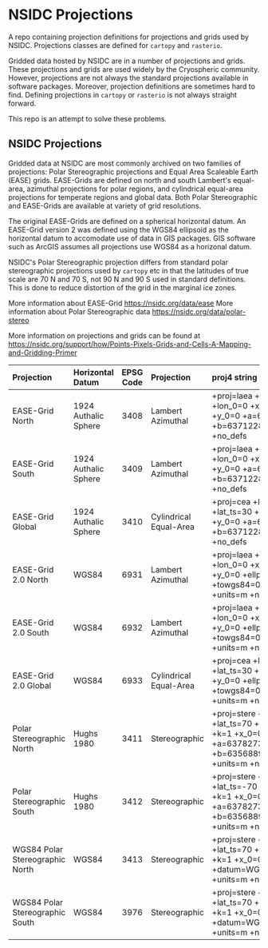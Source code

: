 # NSIDC Projections

A repo containing projection definitions for projections and grids
used by NSIDC.  Projections classes are defined for `cartopy` and
`rasterio`.

Gridded data hosted by NSIDC are in a number of projections and grids.
These projections and grids are used widely by the Cryospheric
community.  However, projections are not always the standard
projections available in software packages.  Moreover, projection
definitions are sometimes hard to find.  Defining projections in
`cartopy` or `rasterio` is not always straight forward.

This repo is an attempt to solve these problems.

## NSIDC Projections
Gridded data at NSIDC are most commonly archived on two families of
projections: Polar Stereographic projections and Equal Area Scaleable
Earth (EASE) grids.  EASE-Grids are defined on north and south
Lambert's equal-area, azimuthal projections for polar regions,
and cylindrical equal-area projections for temperate regions and
global data. Both Polar Stereographic and EASE-Grids are available at
variety of grid resolutions.

The original EASE-Grids are defined on a spherical horizontal datum.
An EASE-Grid version 2 was defined using the WGS84 ellipsoid as the
horizontal datum to accomodate use of data in GIS packages.  GIS
software such as ArcGIS assumes all projections use WGS84 as a
horizonal datum.

NSIDC's Polar Stereographic projection differs from standard polar
stereographic projections used by `cartopy` etc in that the latitudes
of true scale are 70 N and 70 S, not 90 N and 90 S used in standard
definitions.  This is done to reduce distortion of the grid in the
marginal ice zones.

More information about EASE-Grid https://nsidc.org/data/ease
More information about Polar Stereographic data https://nsidc.org/data/polar-stereo

More information on projections and grids can be found at
https://nsidc.org/support/how/Points-Pixels-Grids-and-Cells-A-Mapping-and-Gridding-Primer

| Projection | Horizontal Datum | EPSG Code | Projection | proj4 string |
| :---- | :---- | :-----: | :---- | :----- |
| EASE-Grid North | 1924 Authalic Sphere | 3408 | Lambert Azimuthal | +proj=laea +lat_0=90 +lon_0=0 +x_0=0 +y_0=0 +a=6371228 +b=6371228 +units=m +no_defs |
| EASE-Grid South | 1924 Authalic Sphere | 3409 | Lambert Azimuthal | +proj=laea +lat_0=-90 +lon_0=0 +x_0=0 +y_0=0 +a=6371228 +b=6371228 +units=m +no_defs |
| EASE-Grid Global | 1924 Authalic Sphere | 3410 | Cylindrical Equal-Area | +proj=cea +lon_0=0 +lat_ts=30 +x_0=0 +y_0=0 +a=6371228 +b=6371228 +units=m +no_defs |
| EASE-Grid 2.0 North | WGS84 | 6931 | Lambert Azimuthal | +proj=laea +lat_0=90 +lon_0=0 +x_0=0 +y_0=0 +ellps=WGS84 +towgs84=0,0,0,0,0,0,0 +units=m +no_defs |
| EASE-Grid 2.0 South | WGS84 | 6932 | Lambert Azimuthal | +proj=laea +lat_0=-90 +lon_0=0 +x_0=0 +y_0=0 +ellps=WGS84 +towgs84=0,0,0,0,0,0,0 +units=m +no_defs |
| EASE-Grid 2.0 Global | WGS84 | 6933 | Cylindrical Equal-Area | +proj=cea +lon_0=0 +lat_ts=30 +x_0=0 +y_0=0 +ellps=WGS84 +towgs84=0,0,0,0,0,0,0 +units=m +no_defs |
| Polar Stereographic North | Hughs 1980 | 3411 | Stereographic | +proj=stere +lat_0=90 +lat_ts=70 +lon_0=-45 +k=1 +x_0=0 +y_0=0 +a=6378273 +b=6356889.449 +units=m +no_defs |
| Polar Stereographic South | Hughs 1980 | 3412 | Stereographic | +proj=stere +lat_0=-90 +lat_ts=-70 +lon_0=0 +k=1 +x_0=0 +y_0=0 +a=6378273 +b=6356889.449 +units=m +no_defs |
| WGS84 Polar Stereographic North | WGS84 | 3413 | Stereographic | +proj=stere +lat_0=90 +lat_ts=70 +lon_0=-45 +k=1 +x_0=0 +y_0=0 +datum=WGS84 +units=m +no_defs |
| WGS84 Polar Stereographic South | WGS84 | 3976 | Stereographic | +proj=stere +lat_0=90 +lat_ts=70 +lon_0=-45 +k=1 +x_0=0 +y_0=0 +datum=WGS84 +units=m +no_defs |


